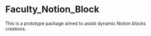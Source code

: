 # Faculty_Notion_Block

This is a prototype package aimed to assist dynamic Notion blocks creations.
